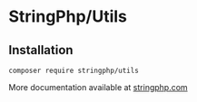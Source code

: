 # StringPhp/Utils

## Installation

```
composer require stringphp/utils
```

More documentation available at [stringphp.com](https://stringphp.com/packages/utils)
